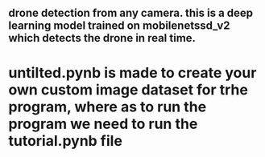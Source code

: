 ## drone detection from any camera. this is a deep learning model trained on mobilenetssd_v2 which detects the drone in real time.
# untilted.pynb is made to create your own custom image dataset for trhe program, where as to run the program we need to run the tutorial.pynb file
